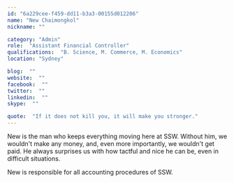 ```yaml
---
id: "6a229cee-f459-dd11-b3a3-00155d012206"
name: "New Chaimongkol"
nickname: ""

category: "Admin"
role:  "Assistant Financial Controller"
qualifications:  "B. Science, M. Commerce, M. Economics"
location: "Sydney"

blog:  ""
website:  ""
facebook:  ""
twitter:  ""
linkedin:  ""
skype:  ""

quote:  "If it does not kill you, it will make you stronger."
---
```


New is the man who keeps everything moving here at SSW. Without him, we wouldn't make any money, and, even more importantly, we wouldn't get paid. He always surprises us with how tactful and nice he can be, even in difficult situations.  

New is responsible for all accounting procedures of SSW.